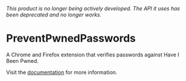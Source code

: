 *This product is no longer being actively developed. The API it uses has been deprecated and no longer works.*

# PreventPwnedPasswords
A Chrome and Firefox extension that verifies passwords against Have I Been Pwned.

Visit the [documentation](https://chrisp1118.github.io/PreventPwnedPasswords/) for more information.
